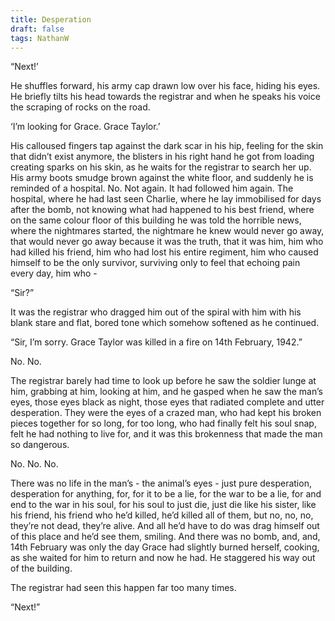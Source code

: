 ```yaml
---
title: Desperation
draft: false
tags: NathanW
---
```

 
“Next!’

He shuffles forward, his army cap drawn low over his face, hiding his eyes. He briefly tilts his head towards the registrar and when he speaks his voice the scraping of rocks on the road.

‘I’m looking for Grace. Grace Taylor.’

His calloused fingers tap against the dark scar in his hip, feeling for the skin that didn’t exist anymore, the blisters in his right hand he got from loading creating sparks on his skin, as he waits for the registrar to search her up. His army boots smudge brown against the white floor, and suddenly he is reminded of a hospital. No. Not again. It had followed him again. The hospital, where he had last seen Charlie, where he lay immobilised for days after the bomb, not knowing what had happened to his best friend, where on the same colour floor of this building he was told the horrible news, where the nightmares started, the nightmare he knew would never go away, that would never go away because it was the truth, that it was him, him who had killed his friend, him who had lost his entire regiment, him who caused himself to be the only survivor, surviving only to feel that echoing pain every day, him who -

“Sir?”

It was the registrar who dragged him out of the spiral with him with his blank stare and flat, bored tone which somehow softened as he continued.

“Sir, I’m sorry. Grace Taylor was killed in a fire on 14th February, 1942.”

No. No.

The registrar barely had time to look up before he saw the soldier lunge at him, grabbing at him,  looking at him, and he gasped when he saw the man’s eyes, those eyes black as night, those eyes that radiated complete and utter desperation. They were the eyes of a crazed man, who had kept his broken pieces together for so long, for too long,  who had finally felt his soul snap, felt he had nothing to live for, and it was this brokenness that made the man so dangerous.

No. No. No.

There was no life in the man’s - the animal’s eyes - just pure desperation, desperation for anything, for, for it to be a lie, for the war to be a lie, for and end to the war in his soul, for his soul to just die, just die like his sister, like his friend, his friend who he’d killed, he’d killed all of them, but no, no, no, they’re not dead, they’re alive. And all he’d have to do was drag himself out of this place and he’d see them, smiling. And there was no bomb, and, and, 14th February was only the day Grace had slightly burned herself, cooking, as she waited for him to return and now he had. He staggered his way out of the building.

The registrar had seen this happen far too many times.

“Next!”
